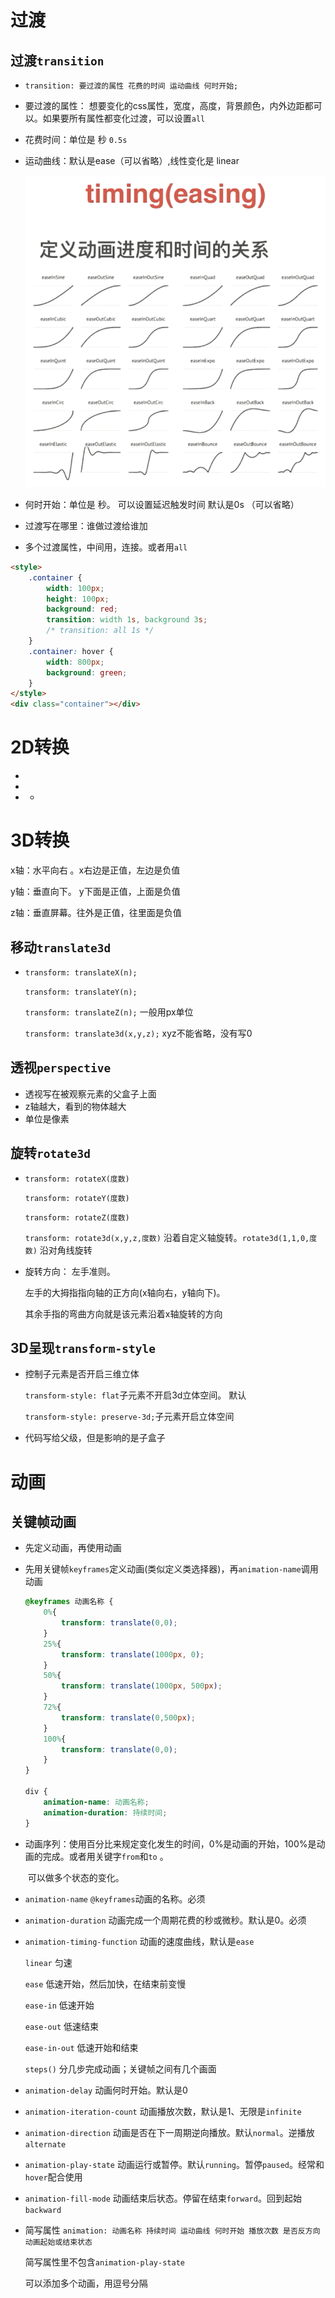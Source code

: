 # 过渡

## 过渡`transition`

- `transition: 要过渡的属性 花费的时间 运动曲线 何时开始;`

- 要过渡的属性： 想要变化的css属性，宽度，高度，背景颜色，内外边距都可以。如果要所有属性都变化过渡，可以设置`all`

- 花费时间：单位是 秒 `0.5s`

- 运动曲线：默认是ease（可以省略）,线性变化是 linear

  <img src="CSS动画.assets/image-20220114230534157.png" alt="image-20220114230534157"  /> 

- 何时开始：单位是 秒。 可以设置延迟触发时间 默认是0s （可以省略）

- 过渡写在哪里：谁做过渡给谁加

- 多个过渡属性，中间用，连接。或者用`all`

```html
<style>
    .container {
        width: 100px;
        height: 100px;
        background: red;
        transition: width 1s, background 3s;
        /* transition: all 1s */
    }
    .container: hover {
        width: 800px;
        background: green;
    }
</style>
<div class="container"></div>
```

 

# 2D转换

- 

- 

- - 

## 





# 3D转换

x轴：水平向右 。x右边是正值，左边是负值

y轴：垂直向下。 y下面是正值，上面是负值

z轴：垂直屏幕。往外是正值，往里面是负值

## 移动`translate3d`

- `transform: translateX(n);`

  `transform: translateY(n);`

  `transform: translateZ(n);` 一般用px单位

  `transform: translate3d(x,y,z);` xyz不能省略，没有写0

## 透视`perspective`

- 透视写在被观察元素的父盒子上面
- z轴越大，看到的物体越大
- 单位是像素

## 旋转`rotate3d`

- `transform: rotateX(度数)`

  `transform: rotateY(度数)`

  `transform: rotateZ(度数)`

  `transform: rotate3d(x,y,z,度数)` 沿着自定义轴旋转。`rotate3d(1,1,0,度数)` 沿对角线旋转

- 旋转方向： 左手准则。

  左手的大拇指指向轴的正方向(x轴向右，y轴向下)。

  其余手指的弯曲方向就是该元素沿着x轴旋转的方向

## 3D呈现`transform-style`

- 控制子元素是否开启三维立体

  `transform-style: flat`子元素不开启3d立体空间。 默认

  `transform-style: preserve-3d;`子元素开启立体空间

- 代码写给父级，但是影响的是子盒子




# 动画

## 关键帧动画

- 先定义动画，再使用动画

- 先用关键帧`keyframes`定义动画(类似定义类选择器)，再`animation-name`调用动画

  ```css
  @keyframes 动画名称 {
      0%{
          transform: translate(0,0);
      }
      25%{
          transform: translate(1000px, 0);
      }
      50%{
          transform: translate(1000px, 500px);
      }
      72%{
          transform: translate(0,500px);
      }
      100%{
          transform: translate(0,0);
      }
  }
  
  div {
      animation-name: 动画名称;
      animation-duration: 持续时间;
  }
  ```

- 动画序列：使用百分比来规定变化发生的时间，0%是动画的开始，100%是动画的完成。或者用关键字`from`和`to` 。

  ​					可以做多个状态的变化。

- `animation-name` `@keyframes`动画的名称。必须

- `animation-duration` 动画完成一个周期花费的秒或微秒。默认是0。必须

- `animation-timing-function` 动画的速度曲线，默认是`ease`

  `linear` 匀速

  `ease` 低速开始，然后加快，在结束前变慢

  `ease-in` 低速开始

  `ease-out` 低速结束

  `ease-in-out` 低速开始和结束

  `steps()` 分几步完成动画；关键帧之间有几个画面

- `animation-delay` 动画何时开始。默认是0

- `animation-iteration-count` 动画播放次数，默认是1、无限是`infinite`

- `animation-direction` 动画是否在下一周期逆向播放。默认`normal`。逆播放`alternate`

- `animation-play-state` 动画运行或暂停。默认`running`。暂停`paused`。经常和`hover`配合使用

- `animation-fill-mode` 动画结束后状态。停留在结束`forward`。回到起始`backward`

- 简写属性 `animation: 动画名称 持续时间 运动曲线 何时开始 播放次数 是否反方向 动画起始或结束状态`

  简写属性里不包含`animation-play-state`

  可以添加多个动画，用逗号分隔

